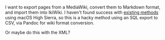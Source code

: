 I want to export pages from a MediaWiki, convert them to Markdown format, and import them into IkiWiki. I haven't found success with [existing methods](https://github.com/mithro/media2iki/issues/2) using macOS High Sierra, so this is a hacky method using an SQL export to CSV, via Pandoc for wiki format conversion.

Or maybe do this with the XML?
